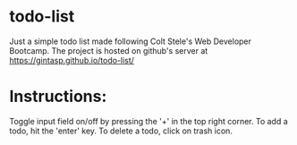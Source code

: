 # todo-list
Just a simple todo list made following Colt Stele's Web Developer Bootcamp. The project is hosted on github's server at https://gintasp.github.io/todo-list/

# Instructions:

Toggle input field on/off by pressing the '+' in the top right corner. To add a todo, hit the 'enter' key. To delete a todo, click on trash icon.
